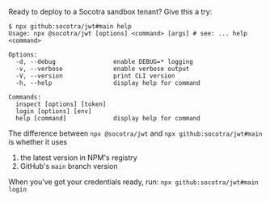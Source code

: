 Ready to deploy to a Socotra sandbox tenant? Give this a try:

```
$ npx github:socotra/jwt#main help
Usage: npx @socotra/jwt [options] <command> [args] # see: ... help <command>

Options:
  -d, --debug                enable DEBUG=* logging
  -v, --verbose              enable verbose output
  -V, --version              print CLI version
  -h, --help                 display help for command

Commands:
  inspect [options] [token]
  login [options] [env]
  help [command]             display help for command
```

The difference between `npx @socotra/jwt` and `npx github:socotra/jwt#main` is whether it uses
1. the latest version in NPM's registry
2. GitHub's `main` branch version

When you've got your credentials ready, run: `npx github:socotra/jwt#main login`
